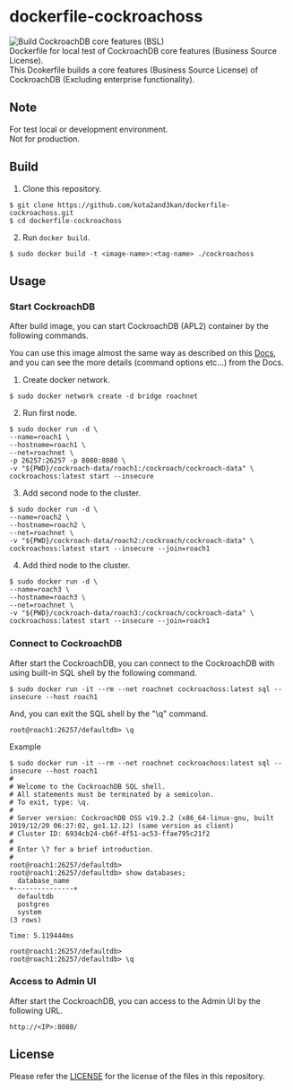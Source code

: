 # dockerfile-cockroachoss
![Build CockroachDB core features (BSL)](https://github.com/kota2and3kan/dockerfile-cockroachoss/workflows/Build%20CockroachDB%20core%20features%20(BSL)/badge.svg)  
Dockerfile for local test of CockroachDB core features (Business Source License).  
This Dcokerfile builds a core features (Business Source License) of CockroachDB (Excluding enterprise functionality).


## Note
For test local or development environment.  
Not for production.


## Build
1. Clone this repository.
```
$ git clone https://github.com/kota2and3kan/dockerfile-cockroachoss.git
$ cd dockerfile-cockroachoss
```

2. Run `docker build`.
```
$ sudo docker build -t <image-name>:<tag-name> ./cockroachoss
```


## Usage

### Start CockroachDB
After build image, you can start CockroachDB (APL2) container by the following commands.


You can use this image almost the same way as described on this [Docs](https://www.cockroachlabs.com/docs/stable/start-a-local-cluster-in-docker.html), and you can see the more details (command options etc...) from the Docs.


1. Create docker network.
```
$ sudo docker network create -d bridge roachnet
```

2. Run first node.
```
$ sudo docker run -d \
--name=roach1 \
--hostname=roach1 \
--net=roachnet \
-p 26257:26257 -p 8080:8080 \
-v "${PWD}/cockroach-data/roach1:/cockroach/cockroach-data" \
cockroachoss:latest start --insecure
```

3. Add second node to the cluster.
```
$ sudo docker run -d \
--name=roach2 \
--hostname=roach2 \
--net=roachnet \
-v "${PWD}/cockroach-data/roach2:/cockroach/cockroach-data" \
cockroachoss:latest start --insecure --join=roach1
```

4. Add third node to the cluster.
```
$ sudo docker run -d \
--name=roach3 \
--hostname=roach3 \
--net=roachnet \
-v "${PWD}/cockroach-data/roach3:/cockroach/cockroach-data" \
cockroachoss:latest start --insecure --join=roach1
```

### Connect to CockroachDB
After start the CockroachDB, you can connect to the CockroachDB with using built-in SQL shell by the following command.
```
$ sudo docker run -it --rm --net roachnet cockroachoss:latest sql --insecure --host roach1
```

And, you can exit the SQL shell by the "\q" command.
```
root@roach1:26257/defaultdb> \q
```

Example
```
$ sudo docker run -it --rm --net roachnet cockroachoss:latest sql --insecure --host roach1
#
# Welcome to the CockroachDB SQL shell.
# All statements must be terminated by a semicolon.
# To exit, type: \q.
#
# Server version: CockroachDB OSS v19.2.2 (x86_64-linux-gnu, built 2019/12/20 06:27:02, go1.12.12) (same version as client)
# Cluster ID: 6934cb24-cb6f-4f51-ac53-ffae795c21f2
#
# Enter \? for a brief introduction.
#
root@roach1:26257/defaultdb>
root@roach1:26257/defaultdb> show databases;
  database_name  
+---------------+
  defaultdb      
  postgres       
  system         
(3 rows)

Time: 5.119444ms

root@roach1:26257/defaultdb>
root@roach1:26257/defaultdb> \q
```


### Access to Admin UI
After start the CockroachDB, you can access to the Admin UI by the following URL.

```
http://<IP>:8080/
```


## License
Please refer the [LICENSE](https://github.com/kota2and3kan/dockerfile-cockroachoss/blob/master/LICENSE) for the license of the files in this repository.

